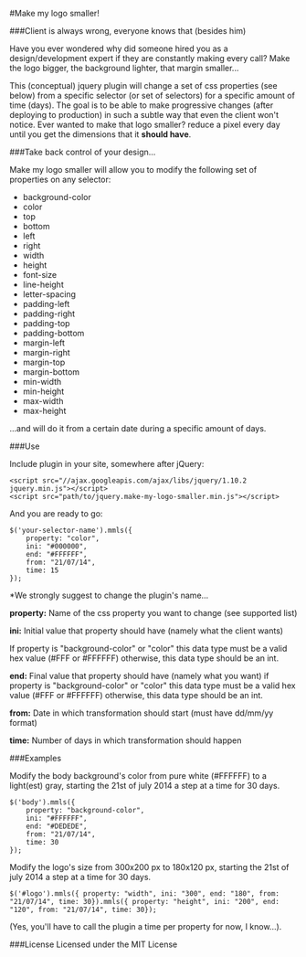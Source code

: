 #Make my logo smaller!


###Client is always wrong, everyone knows that (besides him)

Have you ever wondered why did someone hired you as a design/development expert if they are constantly making every call? Make the logo bigger, the background lighter, that margin smaller...

This (conceptual) jquery plugin will change a set of css properties (see below) from a specific selector (or set of selectors) for a specific amount of time (days). The goal is to be able to make progressive changes (after deploying to production) in such a subtle way that even the client won't notice. Ever wanted to make that logo smaller? reduce a pixel every day until you get the dimensions that it **should have**.

###Take back control of your design…


Make my logo smaller will allow you to modify the following set of properties on any selector:

* background-color
* color
* top
* bottom
* left
* right
* width
* height
* font-size
* line-height
* letter-spacing
* padding-left
* padding-right
* padding-top
* padding-bottom
* margin-left
* margin-right
* margin-top
* margin-bottom
* min-width
* min-height
* max-width
* max-height

…and will do it from a certain date during a specific amount of days.

###Use

Include plugin in your site, somewhere after jQuery:

	<script src="//ajax.googleapis.com/ajax/libs/jquery/1.10.2 jquery.min.js"></script>
	<script src="path/to/jquery.make-my-logo-smaller.min.js"></script>
	
And you are ready to go:

	$('your-selector-name').mmls({
		property: "color",
		ini: "#000000",
		end: "#FFFFFF",
		from: "21/07/14",
		time: 15
	});

*We strongly suggest to change the plugin's name…

**property:** Name of the css property you want to change (see supported list)  

**ini:** Initial value that property should have (namely what the client wants) 

If property is "background-color" or "color" this data type must be a valid hex value (#FFF or #FFFFFF) otherwise, this data type should be an int.  

**end:** Final value that property should have (namely what you want) if property is "background-color" or "color" this data type must be a valid hex value (#FFF or #FFFFFF) otherwise, this data type should be an int.  

**from:** Date in which transformation should start (must have dd/mm/yy format)  

**time:** Number of days in which transformation should happen

###Examples

Modify the body background's color from pure white (#FFFFFF) to a light(est) gray, starting the 21st of july 2014 a step at a time for 30 days.

	$('body').mmls({
		property: "background-color",
		ini: "#FFFFFF",
		end: "#DEDEDE",
		from: "21/07/14",
		time: 30
	});
	
Modify the logo's size from 300x200 px to 180x120 px, starting the 21st of july 2014 a step at a time for 30 days.
	
	$('#logo').mmls({ property: "width", ini: "300", end: "180", from: "21/07/14", time: 30}).mmls({ property: "height", ini: "200", end: "120", from: "21/07/14", time: 30});
		
(Yes, you'll have to call the plugin a time per property for now, I know...).

###License
Licensed under the MIT License